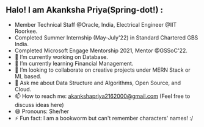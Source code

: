 ## Halo! I am Akanksha Priya(Spring-dot!)  :
- Member Technical Staff @Oracle, India, Electrical Engineer @IIT Roorkee.
- Completed Summer Internship (May-July'22) in Standard Chartered GBS India.
- Completed Microsoft Engage Mentorship 2021, Mentor @GSSoC'22.
- 🔭 I’m currently working on Database.
- 🌱 I’m currently learning Financial Management.
- 👯 I’m looking to collaborate on creative projects under MERN Stack or ML based.
- 💬 Ask me about Data Structure and Algorithms, Open Source, and Cloud.
- 📫 How to reach me: akankshapriya2162000@gmail.com (Feel free to discuss ideas here)
- 😄 Pronouns: She/her
- ⚡ Fun fact: I am a bookworm but can't remember characters' names! :/

<!--
**Spring-dot/Spring-dot** is a ✨ _special_ ✨ repository because its `README.md` (this file) appears on your GitHub profile.

Here are some ideas to get you started:

- 🔭 I’m currently working on ...
- 🌱 I’m currently learning ...
- 👯 I’m looking to collaborate on ...
- 🤔 I’m looking for help with ...
- 💬 Ask me about ...
- 📫 How to reach me: ...
- 😄 Pronouns: ...
- ⚡ Fun fact: ...
-->
